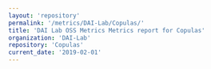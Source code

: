 ```yaml
---
layout: 'repository'
permalink: '/metrics/DAI-Lab/Copulas/'
title: 'DAI Lab OSS Metrics Metrics report for Copulas'
organization: 'DAI-Lab'
repository: 'Copulas'
current_date: '2019-02-01'
---
```

